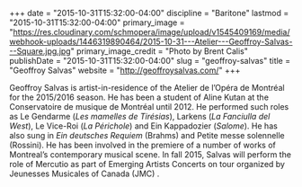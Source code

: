 +++
date = "2015-10-31T15:32:00-04:00"
discipline = "Baritone"
lastmod = "2015-10-31T15:32:00-04:00"
primary_image = "https://res.cloudinary.com/schmopera/image/upload/v1545409169/media/webhook-uploads/1446319890464/2015-10-31---Atelier---Geoffroy-Salvas---Square.jpg.jpg"
primary_image_credit = "Photo by Brent Calis"
publishDate = "2015-10-31T15:32:00-04:00"
slug = "geoffroy-salvas"
title = "Geoffroy Salvas"
website = "http://geoffroysalvas.com/"
+++

Geoffroy Salvas is artist-in-residence of the Atelier de l’Opéra de Montréal for the 2015/2016 season. He has been a student of Aline Kutan at the Conservatoire de musique de Montréal until 2012. He performed such roles as Le Gendarme (*Les mamelles de Tirésias*), Larkens (*La Fanciulla del West*), Le Vice-Roi (*La Périchole*) and Ein Kappadozier (*Salome*). He has also sung in *Ein deutsches Requiem* (Brahms) and Petite messe solennelle (Rossini). He has been involved in the premiere of a number of works of Montreal’s contemporary musical scene. In fall 2015, Salvas will perform the role of Mercutio as part of Emerging Artists Concerts on tour organized by Jeunesses Musicales of Canada (JMC) .
